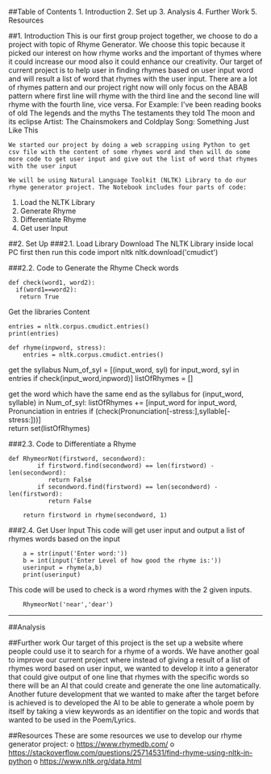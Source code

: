 ##Table of Contents
	1. Introduction
	2. Set up
	3. Analysis 
	4. Further Work 
	5. Resources 
	
##1. Introduction
	This is our first group project together, we choose to do a project with topic of Rhyme Generator. We choose this topic because it picked our interest on how rhyme works and the important of thymes where it could increase our mood also it could enhance our creativity. Our target of current project is to help user in finding rhymes based on user input word and will result a list of word that rhymes with the user input.
	There are a lot of rhymes pattern and our project right now will only focus on the ABAB pattern where first line will rhyme with the third line and the second line will rhyme with the fourth line, vice versa. For Example: 
		I've been reading books of old
		The legends and the myths
		The testaments they told
		The moon and its eclipse
	Artist: The Chainsmokers and Coldplay 
	Song: Something Just Like This

	We started our project by doing a web scrapping using Python to get csv file with the content of some rhymes word and then will do some more code to get user input and give out the list of word that rhymes with the user input 

	We will be using Natural Language Toolkit (NLTK) Library to do our rhyme generator project. The Notebook includes four parts of code:
1.	Load the NLTK Library
2.	Generate Rhyme
3.	Differentiate Rhyme 
4.	Get user Input


##2. Set Up
###2.1. Load Library
	Download The NLTK Library inside local PC first then run this code
		import nltk
		nltk.download('cmudict')

###2.2. Code to Generate the Rhyme
Check words

	def check(word1, word2):
	  if(word1==word2):
 	   return True

Get the libraries Content

	entries = nltk.corpus.cmudict.entries()
	print(entries)

	def rhyme(inpword, stress):
    	entries = nltk.corpus.cmudict.entries()

get the syllabus
   	 Num_of_syl = [(input_word, syl) for input_word, syl in entries if check(input_word,inpword)]
   	 listOfRhymes = []

get the word which have the same end as the syllabus
   	 for (input_word, syllable) in Num_of_syl:
             listOfRhymes += [input_word for input_word, Pronunciation in entries if (check(Pronunciation[-stress:],syllable[-stress:]))]      
    	 return set(listOfRhymes)



###2.3. Code to Differentiate a Rhyme

	def RhymeorNot(firstword, secondword):
    		if firstword.find(secondword) == len(firstword) - len(secondword):
     		   return False
    		if secondword.find(firstword) == len(secondword) - len(firstword): 
     		   return False

    	return firstword in rhyme(secondword, 1)

###2.4. Get User Input
This code will get user input and output a list of rhymes words based on the input
	
		a = str(input('Enter word:'))
		b = int(input('Enter Level of how good the rhyme is:'))
		userinput = rhyme(a,b)
		print(userinput)


 This code will be used to check is a word rhymes with the 2 given inputs.
	
		RhymeorNot('near','dear')
------------------------------------------------------------------------------------------------

##Analysis

##Further work
	 Our target of this project is the set up a website where people could use it to search for a rhyme of a words. We have another goal to improve our current project where instead of giving a result of a list of rhymes word based on user input, we wanted to develop it into a generator that could give output of one line that rhymes with the specific words so there will be an AI that could create and generate the one line automatically.
	Another future development that we wanted to make after the target before is achieved is to developed the AI to be able to generate a whole poem by itself by taking a view keywords as an identifier on the topic and words that wanted to be used in the Poem/Lyrics.

##Resources
	These are some resources we use to develop our rhyme generator project: 
		o https://www.rhymedb.com/ 
		o https://stackoverflow.com/questions/25714531/find-rhyme-using-nltk-in-python
		o https://www.nltk.org/data.html 


